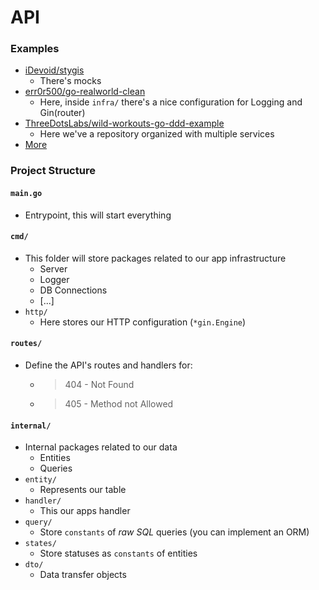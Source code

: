 # API

### Examples
- [iDevoid/stygis](https://github.com/iDevoid/stygis)
    - There's mocks
- [err0r500/go-realworld-clean](https://github.com/err0r500/go-realworld-clean)
    - Here, inside `infra/` there's a nice configuration for Logging and Gin(router)
- [ThreeDotsLabs/wild-workouts-go-ddd-example](https://github.com/ThreeDotsLabs/wild-workouts-go-ddd-example)
    - Here we've a repository organized with multiple services
- [More](https://github.com/topics/hexagonal-architecture?l=go)


### Project Structure

#### `main.go`
- Entrypoint, this will start everything

#### `cmd/`
- This folder will store packages related to our app infrastructure
    - Server
    - Logger
    - DB Connections
    - [...]
- `http/`
    - Here stores our HTTP configuration (`*gin.Engine`)

#### `routes/`
- Define the API's routes and handlers for:
    - > 404 - Not Found
    - > 405 - Method not Allowed

#### `internal/`
- Internal packages related to our data
    - Entities
    - Queries
- `entity/`
    - Represents our table
- `handler/`
    - This our apps handler
- `query/`
    - Store `constants` of _raw SQL_ queries (you can implement an ORM)
- `states/`
    - Store statuses as `constants` of entities
- `dto/`
    - Data transfer objects
